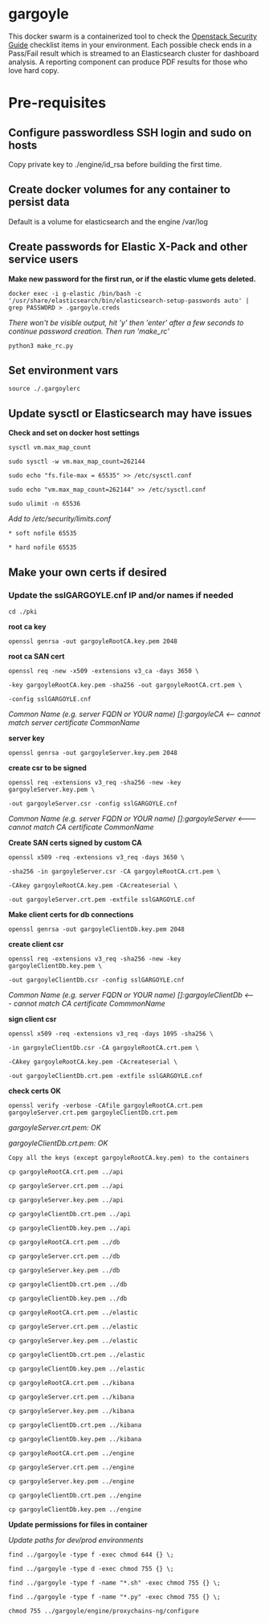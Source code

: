 # gargoyle

This docker swarm is a containerized tool to check the [Openstack Security Guide](https://docs.openstack.org/security-guide/) checklist items in your environment.
Each possible check ends in a Pass/Fail result which is streamed to an Elasticsearch cluster for dashboard analysis. A reporting component
can produce PDF results for those who love hard copy.

# Pre-requisites

## Configure passwordless SSH login and sudo on hosts

Copy private key to ./engine/id_rsa before building the first time.

## Create docker volumes for any container to persist data

Default is a volume for elasticsearch and the engine /var/log

## Create passwords for Elastic X-Pack and other service users

__Make new password for the first run, or if the elastic vlume gets deleted.__

`docker exec -i g-elastic /bin/bash -c '/usr/share/elasticsearch/bin/elasticsearch-setup-passwords auto' | grep PASSWORD > .gargoyle.creds`

*There won't be visible output, hit 'y' then 'enter' after a few seconds to continue password creation. Then run 'make_rc'*

`python3 make_rc.py`

## Set environment vars

`source ./.gargoylerc`

## Update sysctl or Elasticsearch may have issues

__Check and set on docker host settings__

`sysctl vm.max_map_count`

`sudo sysctl -w vm.max_map_count=262144`

`sudo echo "fs.file-max = 65535" >> /etc/sysctl.conf`

`sudo echo "vm.max_map_count=262144" >> /etc/sysctl.conf`

`sudo ulimit -n 65536`

*Add to /etc/security/limits.conf*

`* soft nofile 65535`

`* hard nofile 65535`


## Make your own certs if desired

### Update the sslGARGOYLE.cnf IP and/or names if needed

`cd ./pki`

__root ca key__

`openssl genrsa -out gargoyleRootCA.key.pem 2048`

__root ca SAN cert__

`openssl req -new -x509 -extensions v3_ca -days 3650 \`

`-key gargoyleRootCA.key.pem -sha256 -out gargoyleRootCA.crt.pem \`

`-config sslGARGOYLE.cnf`

*Common Name (e.g. server FQDN or YOUR name) []:gargoyleCA   <-- cannot match server certificate CommonName*

__server key__

`openssl genrsa -out gargoyleServer.key.pem 2048`

__create csr to be signed__

`openssl req -extensions v3_req -sha256 -new -key gargoyleServer.key.pem \`

`-out gargoyleServer.csr -config sslGARGOYLE.cnf`

*Common Name (e.g. server FQDN or YOUR name) []:gargoyleServer   <--- cannot match CA certificate CommonName*

__Create SAN certs signed by custom CA__

`openssl x509 -req -extensions v3_req -days 3650 \`

`-sha256 -in gargoyleServer.csr -CA gargoyleRootCA.crt.pem \`

`-CAkey gargoyleRootCA.key.pem -CAcreateserial \`

`-out gargoyleServer.crt.pem -extfile sslGARGOYLE.cnf`

__Make client certs for db connections__

`openssl genrsa -out gargoyleClientDb.key.pem 2048`

__create client csr__

`openssl req -extensions v3_req -sha256 -new -key gargoyleClientDb.key.pem \`

`-out gargoyleClientDb.csr -config sslGARGOYLE.cnf`

*Common Name (e.g. server FQDN or YOUR name) []:gargoyleClientDb  <--- cannot match CA certificate CommmonName*

__sign client csr__

`openssl x509 -req -extensions v3_req -days 1095 -sha256 \`

`-in gargoyleClientDb.csr -CA gargoyleRootCA.crt.pem \`

`-CAkey gargoyleRootCA.key.pem -CAcreateserial \`

`-out gargoyleClientDb.crt.pem -extfile sslGARGOYLE.cnf`

__check certs OK__

`openssl verify -verbose -CAfile gargoyleRootCA.crt.pem gargoyleServer.crt.pem gargoyleClientDb.crt.pem`

*gargoyleServer.crt.pem: OK*

*gargoyleClientDb.crt.pem: OK*

`Copy all the keys (except gargoyleRootCA.key.pem) to the containers`

`cp gargoyleRootCA.crt.pem ../api`

`cp gargoyleServer.crt.pem ../api`

`cp gargoyleServer.key.pem ../api`

`cp gargoyleClientDb.crt.pem ../api`

`cp gargoyleClientDb.key.pem ../api`

`cp gargoyleRootCA.crt.pem ../db`

`cp gargoyleServer.crt.pem ../db`

`cp gargoyleServer.key.pem ../db`

`cp gargoyleClientDb.crt.pem ../db`

`cp gargoyleClientDb.key.pem ../db`

`cp gargoyleRootCA.crt.pem ../elastic`

`cp gargoyleServer.crt.pem ../elastic`

`cp gargoyleServer.key.pem ../elastic`

`cp gargoyleClientDb.crt.pem ../elastic`

`cp gargoyleClientDb.key.pem ../elastic`

`cp gargoyleRootCA.crt.pem ../kibana`

`cp gargoyleServer.crt.pem ../kibana`

`cp gargoyleServer.key.pem ../kibana`

`cp gargoyleClientDb.crt.pem ../kibana`

`cp gargoyleClientDb.key.pem ../kibana`

`cp gargoyleRootCA.crt.pem ../engine`

`cp gargoyleServer.crt.pem ../engine`

`cp gargoyleServer.key.pem ../engine`

`cp gargoyleClientDb.crt.pem ../engine`

`cp gargoyleClientDb.key.pem ../engine`

__Update permissions for files in container__

*Update paths for dev/prod environments*

`find ../gargoyle -type f -exec chmod 644 {} \;`

`find ../gargoyle -type d -exec chmod 755 {} \;`

`find ../gargoyle -type f -name "*.sh" -exec chmod 755 {} \;`

`find ../gargoyle -type f -name "*.py" -exec chmod 755 {} \;`

`chmod 755 ../gargoyle/engine/proxychains-ng/configure`

